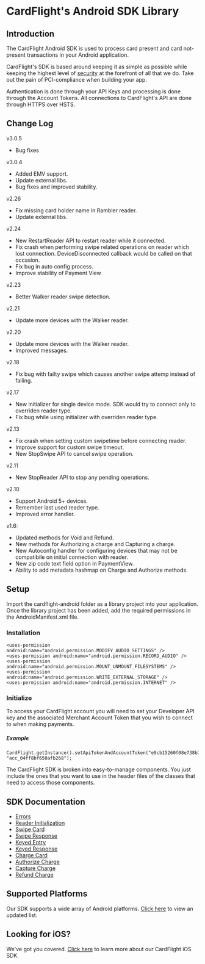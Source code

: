 CardFlight's Android SDK Library
=================

Introduction
------------

The CardFlight Android SDK is used to process card present and card not-present transactions in your Android application.

CardFlight's SDK is based around keeping it as simple as possible while keeping the highest level of [security](https://developers.cardflight.com/help/security) at the forefront of all that we do. Take out the pain of PCI-compliance when building your app.

Authentication is done through your API Keys and processing is done through the Account Tokens. All connections to CardFlight's API are done through HTTPS over HSTS.

Change Log
----------

v3.0.5

- Bug fixes

v3.0.4

- Added EMV support.
- Update external libs.
- Bug fixes and improved stability.

v2.26

- Fix missing card holder name in Rambler reader.
- Update external libs.


v2.24

- New RestartReader API to restart reader while it connected.
- Fix crash when performing swipe related operations on reader which lost connection. DeviceDisconnected callback would be called on that occasion. 
- Fix bug in auto config process.
- Improve stability of Payment View


v2.23

- Better Walker reader swipe detection.
 

v2.21

- Update more devices with the Walker reader.
 

v2.20

- Update more devices with the Walker reader.
- Improved messages. 


v2.18

- Fix bug with failty swipe which causes another swipe attemp instead of failing.


v2.17

- New initializer for single device mode. SDK would try to connect only to overriden reader type.
- Fix bug while using initializer with overriden reader type.

v2.13

- Fix crash when setting custom swipetime before connecting reader.
- Improve support for custom swipe timeout.
- New StopSwipe API to cancel swipe operation.


v2.11

- New StopReader API to stop any pending operations.


v2.10

- Support Android 5+ devices.
- Remember last used reader type.
- Improved error handler.


v1.6:

- Updated methods for Void and Refund.
- New methods for Authorizing a charge and Capturing a charge.
- New Autoconfig handler for configuring devices that may not be compatibile on initial connection with reader.
- New zip code text field option in PaymentView.
- Ability to add metadata hashmap on Charge and Authorize methods.

Setup
----------

Import the cardflight-android folder as a library project into your application. Once the library project has been added, add the required permissions in the AndroidManifest.xml file.

### Installation

```
<uses-permission android:name="android.permission.MODIFY_AUDIO_SETTINGS" />	
<uses-permission android:name="android.permission.RECORD_AUDIO" />
<uses-permission android:name="android.permission.MOUNT_UNMOUNT_FILESYSTEMS" />
<uses-permission android:name="android.permission.WRITE_EXTERNAL_STORAGE" />
<uses-permission android:name="android.permission.INTERNET" />
```

### Initialize

To access your CardFlight account you will need to set your Developer API key and the associated Merchant Account Token that you wish to connect to when making payments.

##### Example

```
CardFlight.getInstance().setApiTokenAndAccountToken("e9cb15260f08e738b782952895d4ba4f", "acc_04ff8bf650afb268");
```

The CardFlight SDK is broken into easy-to-manage components. You just include the ones that you want to use in the header files of the classes that need to access those components.

SDK Documentation
--------------

- [Errors](https://developers.cardflight.com/docs/api/android#errors)
- [Reader Initialization](https://developers.cardflight.com/docs/api/android#reader_initialization)
- [Swipe Card](https://developers.cardflight.com/docs/api/android#swipe_card)
- [Swipe Response](https://developers.cardflight.com/docs/api/android#swipe_card_response)
- [Keyed Entry](https://developers.cardflight.com/docs/api/android#keyed_entry)
- [Keyed Response](https://developers.cardflight.com/docs/api/android#keyed_response)
- [Charge Card](https://developers.cardflight.com/docs/api/android#process_payment)
- [Authorize Charge](https://developers.cardflight.com/docs/api/android#authorize_charge)
- [Capture Charge](https://developers.cardflight.com/docs/api/android#capture_charge)
- [Refund Charge](https://developers.cardflight.com/docs/api/android#refund_charge)


Supported Platforms
-----------------------

Our SDK supports a wide array of Android platforms. [Click here](https://developers.cardflight.com/docs/android) to view an updated list.


Looking for iOS?
-----------------

We've got you covered. [Click here](https://github.com/CardFlight/cardflight-ios) to learn more about our CardFlight iOS SDK.

